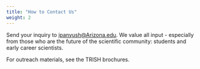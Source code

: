 ```yaml
---
title: "How to Contact Us"
weight: 2
---
```


Send your inquiry to ipanyush@Arizona.edu. We value all input -
especially from those who are the future of the scientific
community: students and early career scientists.

For outreach materials,
see the TRISH brochures.
